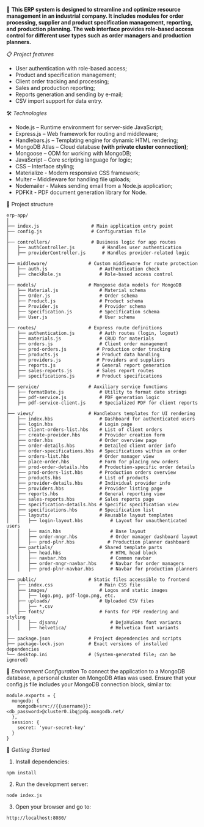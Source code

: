 📜 **This ERP system is designed to streamline and optimize resource management in an industrial company. It includes modules for order processing, supplier and product specification management, reporting, and production planning. The web interface provides role-based access control for different user types such as order managers and production planners.**

📋 _Project features_
- User authentication with role-based access;
- Product and specification management;
- Client order tracking and processing;
- Sales and production reporting;
- Reports generation and sending by e-mail;
- CSV import support for data entry.

🛠️ _Technologies_
- Node.js – Runtime environment for server-side JavaScript;
- Express.js – Web framework for routing and middleware;
- Handlebars.js – Templating engine for dynamic HTML rendering;
- MongoDB Atlas – Cloud database **(with private cluster connection)**;
- Mongoose – ODM for working with MongoDB;
- JavaScript – Core scripting language for logic;
- CSS – Interface styling;
- Materialize - Modern responsive CSS framework;
- Multer – Middleware for handling file uploads;
- Nodemailer - Makes sending email from a Node.js application;
- PDFKit - PDF document generation library for Node.

🌳 Project structure
```
erp-app/
│
├── index.js                   # Main application entry point
├── config.js                  # Configuration file 
│
├── controllers/               # Business logic for app routes
│   ├── authController.js          # Handles user authentication
│   ├── providerController.js      # Handles provider-related logic
│
├── middleware/               # Custom middleware for route protection
│   ├── auth.js                   # Authentication check
│   ├── checkRole.js              # Role-based access control
│
├── models/                   # Mongoose data models for MongoDB
│   ├── Material.js               # Material schema
│   ├── Order.js                  # Order schema
│   ├── Product.js                # Product schema
│   ├── Provider.js               # Provider schema
│   ├── Specification.js          # Specification schema
│   ├── User.js                   # User schema
│
├── routes/                   # Express route definitions
│   ├── authentication.js         # Auth routes (login, logout)
│   ├── materials.js              # CRUD for materials
│   ├── orders.js                 # Client order management
│   ├── prod-orders.js           # Production order tracking
│   ├── products.js              # Product data handling
│   ├── providers.js             # Providers and suppliers
│   ├── reports.js               # General report generation
│   ├── sales-reports.js         # Sales report routes
│   ├── specifications.js        # Product specifications
│
├── service/                  # Auxiliary service functions
│   ├── formatDate.js             # Utility to format date strings
│   ├── pdf-service.js            # PDF generation logic
│   ├── pdf-service-client.js     # Specialized PDF for client reports
│
├── views/                    # Handlebars templates for UI rendering
│   ├── index.hbs                 # Dashboard for authenticated users
│   ├── login.hbs                 # Login page
│   ├── client-orders-list.hbs    # List of client orders
│   ├── create-provider.hbs       # Provider creation form
│   ├── order.hbs                 # Order overview page
│   ├── order-details.hbs         # Detailed client order info
│   ├── order-specifications.hbs  # Specifications within an order
│   ├── orders-list.hbs           # Order manager view
│   ├── place-order.hbs           # Form for placing new orders
│   ├── prod-order-details.hbs    # Production-specific order details
│   ├── prod-orders-list.hbs      # Production orders overview
│   ├── products.hbs              # List of products
│   ├── provider-details.hbs      # Individual provider info
│   ├── providers.hbs             # Provider listing page
│   ├── reports.hbs               # General reporting view
│   ├── sales-reports.hbs         # Sales reports page
│   ├── specification-details.hbs # Specific specification view
│   ├── specifications.hbs        # Specification list
│   ├── layouts/                  # Reusable layout templates
│   │   ├── login-layout.hbs          # Layout for unauthenticated users
│   │   ├── main.hbs                  # Base layout
│   │   ├── order-mngr.hbs            # Order manager dashboard layout
│   │   ├── prod-plnr.hbs            # Production planner dashboard
│   ├── partials/                 # Shared template parts
│   │   ├── head.hbs                  # HTML head block
│   │   ├── navbar.hbs                # Common navbar
│   │   ├── order-mngr-navbar.hbs     # Navbar for order managers
│   │   ├── prod-plnr-navbar.hbs      # Navbar for production planners
│
├── public/                   # Static files accessible to frontend
│   ├── index.css                 # Main CSS file
│   ├── images/                   # Logos and static images
│   │   ├── logo.png, pdf-logo.png, etc.
│   ├── uploads/                  # Uploaded CSV files
│   │   ├── *.csv
│   ├── fonts/                    # Fonts for PDF rendering and styling
│   │   ├── djsans/                   # DejaVuSans font variants
│   │   ├── helvetica/                # Helvetica font variants
│
├── package.json              # Project dependencies and scripts
├── package-lock.json         # Exact versions of installed dependencies
└── desktop.ini               # (System-generated file; can be ignored)
```
🔧 _Environment Configuration_
To connect the application to a MongoDB database, a personal cluster on MongoDB Atlas was used.
Ensure that your config.js file includes your MongoDB connection block, similar to:
```
module.exports = {
  mongodb: {
    mongodb+srv://{{username}}:<db_password>@cluster0.ibqjpdg.mongodb.net/
  },
  session: {
    secret: 'your-secret-key'
  }
}
```
🚀 _Getting Started_
1. Install dependencies:
```
npm install
```
2. Run the development server:
```
node index.js
```
3. Open your browser and go to:
```
http://localhost:8080/
```
